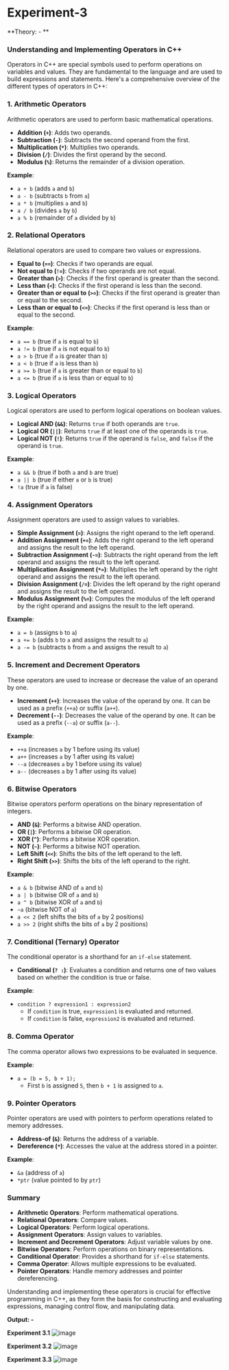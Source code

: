 # Experiment-3
**Theory: - **
### Understanding and Implementing Operators in C++

Operators in C++ are special symbols used to perform operations on variables and values. They are fundamental to the language and are used to build expressions and statements. Here's a comprehensive overview of the different types of operators in C++:

### 1. **Arithmetic Operators**
Arithmetic operators are used to perform basic mathematical operations.

- **Addition (`+`)**: Adds two operands.
- **Subtraction (`-`)**: Subtracts the second operand from the first.
- **Multiplication (`*`)**: Multiplies two operands.
- **Division (`/`)**: Divides the first operand by the second.
- **Modulus (`%`)**: Returns the remainder of a division operation.

**Example**:
- `a + b` (adds `a` and `b`)
- `a - b` (subtracts `b` from `a`)
- `a * b` (multiplies `a` and `b`)
- `a / b` (divides `a` by `b`)
- `a % b` (remainder of `a` divided by `b`)

### 2. **Relational Operators**
Relational operators are used to compare two values or expressions.

- **Equal to (`==`)**: Checks if two operands are equal.
- **Not equal to (`!=`)**: Checks if two operands are not equal.
- **Greater than (`>`)**: Checks if the first operand is greater than the second.
- **Less than (`<`)**: Checks if the first operand is less than the second.
- **Greater than or equal to (`>=`)**: Checks if the first operand is greater than or equal to the second.
- **Less than or equal to (`<=`)**: Checks if the first operand is less than or equal to the second.

**Example**:
- `a == b` (true if `a` is equal to `b`)
- `a != b` (true if `a` is not equal to `b`)
- `a > b` (true if `a` is greater than `b`)
- `a < b` (true if `a` is less than `b`)
- `a >= b` (true if `a` is greater than or equal to `b`)
- `a <= b` (true if `a` is less than or equal to `b`)

### 3. **Logical Operators**
Logical operators are used to perform logical operations on boolean values.

- **Logical AND (`&&`)**: Returns `true` if both operands are `true`.
- **Logical OR (`||`)**: Returns `true` if at least one of the operands is `true`.
- **Logical NOT (`!`)**: Returns `true` if the operand is `false`, and `false` if the operand is `true`.

**Example**:
- `a && b` (true if both `a` and `b` are true)
- `a || b` (true if either `a` or `b` is true)
- `!a` (true if `a` is false)

### 4. **Assignment Operators**
Assignment operators are used to assign values to variables.

- **Simple Assignment (`=`)**: Assigns the right operand to the left operand.
- **Addition Assignment (`+=`)**: Adds the right operand to the left operand and assigns the result to the left operand.
- **Subtraction Assignment (`-=`)**: Subtracts the right operand from the left operand and assigns the result to the left operand.
- **Multiplication Assignment (`*=`)**: Multiplies the left operand by the right operand and assigns the result to the left operand.
- **Division Assignment (`/=`)**: Divides the left operand by the right operand and assigns the result to the left operand.
- **Modulus Assignment (`%=`)**: Computes the modulus of the left operand by the right operand and assigns the result to the left operand.

**Example**:
- `a = b` (assigns `b` to `a`)
- `a += b` (adds `b` to `a` and assigns the result to `a`)
- `a -= b` (subtracts `b` from `a` and assigns the result to `a`)

### 5. **Increment and Decrement Operators**
These operators are used to increase or decrease the value of an operand by one.

- **Increment (`++`)**: Increases the value of the operand by one. It can be used as a prefix (`++a`) or suffix (`a++`).
- **Decrement (`--`)**: Decreases the value of the operand by one. It can be used as a prefix (`--a`) or suffix (`a--`).

**Example**:
- `++a` (increases `a` by 1 before using its value)
- `a++` (increases `a` by 1 after using its value)
- `--a` (decreases `a` by 1 before using its value)
- `a--` (decreases `a` by 1 after using its value)

### 6. **Bitwise Operators**
Bitwise operators perform operations on the binary representation of integers.

- **AND (`&`)**: Performs a bitwise AND operation.
- **OR (`|`)**: Performs a bitwise OR operation.
- **XOR (`^`)**: Performs a bitwise XOR operation.
- **NOT (`~`)**: Performs a bitwise NOT operation.
- **Left Shift (`<<`)**: Shifts the bits of the left operand to the left.
- **Right Shift (`>>`)**: Shifts the bits of the left operand to the right.

**Example**:
- `a & b` (bitwise AND of `a` and `b`)
- `a | b` (bitwise OR of `a` and `b`)
- `a ^ b` (bitwise XOR of `a` and `b`)
- `~a` (bitwise NOT of `a`)
- `a << 2` (left shifts the bits of `a` by 2 positions)
- `a >> 2` (right shifts the bits of `a` by 2 positions)

### 7. **Conditional (Ternary) Operator**
The conditional operator is a shorthand for an `if-else` statement.

- **Conditional (`? :`)**: Evaluates a condition and returns one of two values based on whether the condition is true or false.

**Example**:
- `condition ? expression1 : expression2`
  - If `condition` is true, `expression1` is evaluated and returned.
  - If `condition` is false, `expression2` is evaluated and returned.

### 8. **Comma Operator**
The comma operator allows two expressions to be evaluated in sequence.

**Example**:
- `a = (b = 5, b + 1);`
  - First `b` is assigned `5`, then `b + 1` is assigned to `a`.

### 9. **Pointer Operators**
Pointer operators are used with pointers to perform operations related to memory addresses.

- **Address-of (`&`)**: Returns the address of a variable.
- **Dereference (`*`)**: Accesses the value at the address stored in a pointer.

**Example**:
- `&a` (address of `a`)
- `*ptr` (value pointed to by `ptr`)

### Summary

- **Arithmetic Operators**: Perform mathematical operations.
- **Relational Operators**: Compare values.
- **Logical Operators**: Perform logical operations.
- **Assignment Operators**: Assign values to variables.
- **Increment and Decrement Operators**: Adjust variable values by one.
- **Bitwise Operators**: Perform operations on binary representations.
- **Conditional Operator**: Provides a shorthand for `if-else` statements.
- **Comma Operator**: Allows multiple expressions to be evaluated.
- **Pointer Operators**: Handle memory addresses and pointer dereferencing.

Understanding and implementing these operators is crucial for effective programming in C++, as they form the basis for constructing and evaluating expressions, managing control flow, and manipulating data.

**Output: -**

**Experiment 3.1**    ![image](https://github.com/user-attachments/assets/08125f5c-a031-433c-a4f7-b192639365ef)



**Experiment 3.2**   ![image](https://github.com/user-attachments/assets/fcc498e8-c283-46a1-90f3-e1faebaa8071)


**Experiment 3.3**   ![image](https://github.com/user-attachments/assets/dc4ff37e-fe21-453f-8884-d193db9b1e19)







